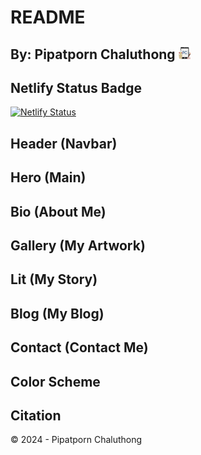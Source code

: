# README

## By: Pipatporn Chaluthong <img src="img/logo-favicon.png" width="20" height="20" alt="A new logo." />

## Netlify Status Badge

[![Netlify Status](https://api.netlify.com/api/v1/badges/18ed1883-1e02-46d3-bbe6-9480a26656b1/deploy-status)](https://app.netlify.com/sites/about-me-npcha/deploys)

## Header (Navbar)

## Hero (Main)

## Bio (About Me)

## Gallery (My Artwork)

## Lit (My Story)

## Blog (My Blog)

## Contact (Contact Me)

## Color Scheme

## Citation



© 2024 - Pipatporn Chaluthong
